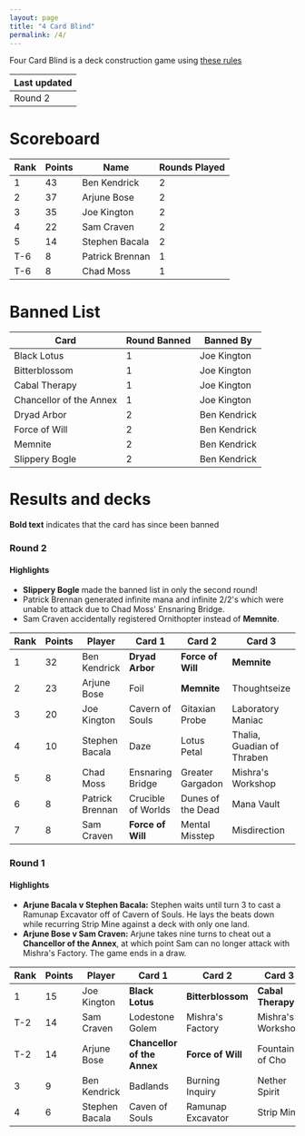 ```yaml
---
layout: page
title: "4 Card Blind"
permalink: /4/
---
```


Four Card Blind is a deck construction game using [these rules](https://www.reddit.com/r/magicTCG/comments/7fvwwz/4card_blind_the_tiniest_vintage_youve_never_heard/)

| Last updated |
|-|
| Round 2 | 1 December 2017 |

# Scoreboard

| Rank | Points | Name | Rounds Played |
|-|-|-|-|
| 1 | 43 | Ben Kendrick | 2 |
| 2 | 37 | Arjune Bose | 2 |
| 3 | 35 | Joe Kington | 2 |
| 4 | 22 | Sam Craven | 2 |
| 5 | 14 | Stephen Bacala | 2 |
| T-6 | 8 | Patrick Brennan | 1 |
| T-6 | 8 | Chad Moss | 1 |

# Banned List

| Card | Round Banned | Banned By |
|-|-|-|
| Black Lotus | 1 | Joe Kington |
| Bitterblossom | 1 | Joe Kington |
| Cabal Therapy | 1 | Joe Kington |
| Chancellor of the  Annex | 1 | Joe Kington |
| Dryad Arbor | 2 | Ben Kendrick |
| Force of Will | 2 | Ben Kendrick |
| Memnite | 2 | Ben Kendrick |
| Slippery Bogle | 2 | Ben Kendrick|

# Results and decks

**Bold text** indicates that the card has since been banned

### Round 2

#### Highlights

* **Slippery Bogle** made the banned list in only the second round!
* Patrick Brennan generated infinite mana and infinite 2/2's which were unable to attack due to Chad Moss' Ensnaring Bridge.
* Sam Craven accidentally registered Ornithopter instead of **Memnite**.

| Rank | Points | Player | Card 1 | Card 2 | Card 3 | Card 4 |
|-|-|-|-|-|-|-|
| 1 | 32 | Ben Kendrick | **Dryad Arbor** | **Force of Will** | **Memnite** | **Slippery Bogle** |
| 2 | 23 | Arjune Bose | Foil | **Memnite** | Thoughtseize | Underground Sea |
| 3 | 20 | Joe Kington | Cavern of Souls | Gitaxian Probe | Laboratory Maniac | Mana Crypt |
| 4 | 10 | Stephen Bacala | Daze | Lotus Petal | Thalia, Guadian of Thraben | Tundra |
| 5 | 8 | Chad Moss | Ensnaring Bridge | Greater Gargadon | Mishra's Workshop | Mox Ruby |
| 6 | 8 | Patrick Brennan | Crucible of Worlds | Dunes of the Dead | Mana Vault | Zuran Orb |
| 7 | 8 | Sam Craven | **Force of Will** | Mental Misstep | Misdirection | Ornithopter |

### Round 1

#### Highlights

* **Arjune Bacala v Stephen Bacala:** Stephen waits until turn 3 to cast a Ramunap Excavator off of Cavern of Souls. He lays the beats down while recurring Strip Mine against a deck with only one land.   
* **Arjune Bose v Sam Craven:** Arjune takes nine turns to cheat out a **Chancellor of the Annex**, at which point Sam can no longer attack with Mishra's Factory. The game ends in a draw.

| Rank | Points | Player | Card 1 | Card 2 | Card 3 | Card 4 |
|-|-|-|-|-|-|-|
| 1 | 15 | Joe Kington | **Black Lotus** | **Bitterblossom** | **Cabal Therapy** | **Chancellor of the Annex** |
| T-2 | 14 | Sam Craven | Lodestone Golem | Mishra's Factory | Mishra's Workshop | Mox Emerald |
| T-2 | 14 | Arjune Bose | **Chancellor of the Annex** | **Force of Will** | Fountain of Cho | Gitaxian Probe |
| 3 | 9 | Ben Kendrick | Badlands | Burning Inquiry | Nether Spirit | Thoughtseize |
| 4 | 6 | Stephen Bacala | Caven of Souls | Ramunap Excavator | Strip Mine | Wasteland |
